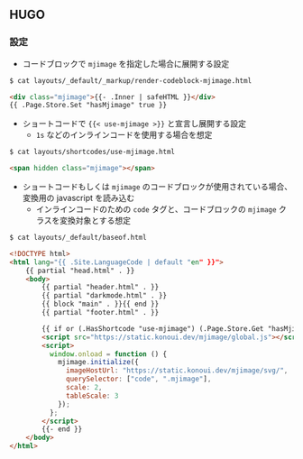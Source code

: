 ## HUGO

### 設定

- コードブロックで `mjimage` を指定した場合に展開する設定

```bash
$ cat layouts/_default/_markup/render-codeblock-mjimage.html
```

```html
<div class="mjimage">{{- .Inner | safeHTML }}</div>
{{ .Page.Store.Set "hasMjimage" true }}
```

- ショートコードで `{{< use-mjimage >}}` と宣言し展開する設定
  - `1s` などのインラインコードを使用する場合を想定

```bash
$ cat layouts/shortcodes/use-mjimage.html
```

```html
<span hidden class="mjimage"></span>
```

- ショートコードもしくは `mjimage` のコードブロックが使用されている場合、変換用の javascript を読み込む
  - インラインコードのための `code` タグと、コードブロックの `mjimage` クラスを変換対象とする想定

```bash
$ cat layouts/_default/baseof.html
```

```html
<!DOCTYPE html>
<html lang="{{ .Site.LanguageCode | default "en" }}">
    {{ partial "head.html" . }}
    <body>
        {{ partial "header.html" . }}
        {{ partial "darkmode.html" . }}
        {{ block "main" . }}{{ end }}
        {{ partial "footer.html" . }}

        {{ if or (.HasShortcode "use-mjimage") (.Page.Store.Get "hasMjimage") }}
        <script src="https://static.konoui.dev/mjimage/global.js"></script>
        <script>
          window.onload = function () {
            mjimage.initialize({
              imageHostUrl: "https://static.konoui.dev/mjimage/svg/",
              querySelector: ["code", ".mjimage"],
              scale: 2,
              tableScale: 3
            });
          };
        </script>
        {{- end }}
    </body>
</html>
```
